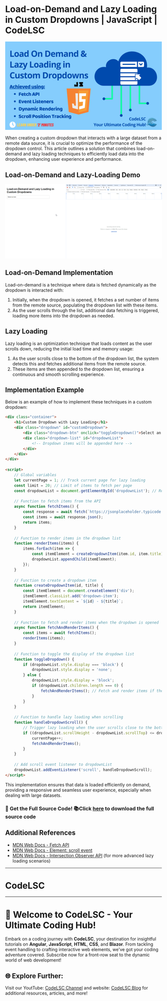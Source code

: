 # Load-on-Demand and Lazy Loading in Custom Dropdowns | JavaScript | CodeLSC

![Implementing Load-on-Demand and Lazy Loading in Custom Dropdowns | JavaScript | CodeLSC](https://raw.githubusercontent.com/Udhaya013/CodeLSC-Samples/main/Load-on-Demand-Lazy-Loading/LoadOnDemand%26LazyLoading.png)

When creating a custom dropdown that interacts with a large dataset from a remote data source, it is crucial to optimize the performance of the dropdown control. This article outlines a solution that combines load-on-demand and lazy loading techniques to efficiently load data into the dropdown, enhancing user experience and performance.

## Load-on-Demand and Lazy-Loading Demo

![Load-on-Demand and Lazy-Loading Demo](https://raw.githubusercontent.com/Udhaya013/CodeLSC-Samples/main/Load-on-Demand-Lazy-Loading/Load-on-Demand-and-Lazy-Loading-in-Custom-Dropdowns.gif)

## Load-on-Demand Implementation

Load-on-demand is a technique where data is fetched dynamically as the dropdown is interacted with:

1. Initially, when the dropdown is opened, it fetches a set number of items from the remote source, populating the dropdown list with these items.
2. As the user scrolls through the list, additional data fetching is triggered, loading more items into the dropdown as needed.

## Lazy Loading

Lazy loading is an optimization technique that loads content as the user scrolls down, reducing the initial load time and memory usage:

1. As the user scrolls close to the bottom of the dropdown list, the system detects this and fetches additional items from the remote source.
2. These items are then appended to the dropdown list, ensuring a continuous and smooth scrolling experience.

## Implementation Example

Below is an example of how to implement these techniques in a custom dropdown:

```html
<div class="container">
    <h1>Custom Dropdown with Lazy Loading</h1>
    <div class="dropdown" id="customDropdown">
        <div class="dropdown-btn" onclick="toggleDropdown()">Select an item</div>
        <div class="dropdown-list" id="dropdownList">
            <!-- Dropdown items will be appended here -->
        </div>
    </div>
</div>

<script>
    // Global variables
    let currentPage = 1; // Track current page for lazy loading
    const limit = 20; // Limit of items to fetch per page
    const dropdownList = document.getElementById('dropdownList'); // Reference to the dropdown list

    // Function to fetch items from the API
    async function fetchItems() {
        const response = await fetch(`https://jsonplaceholder.typicode.com/photos?_page=${currentPage}&_limit=${limit}`);
        const items = await response.json();
        return items;
    }

    // Function to render items in the dropdown list
    function renderItems(items) {
        items.forEach(item => {
            const itemElement = createDropdownItem(item.id, item.title);
            dropdownList.appendChild(itemElement);
        });
    }

    // Function to create a dropdown item
    function createDropdownItem(id, title) {
        const itemElement = document.createElement('div');
        itemElement.classList.add('dropdown-item');
        itemElement.textContent = `${id} - ${title}`;
        return itemElement;
    }

    // Function to fetch and render items when the dropdown is opened
    async function fetchAndRenderItems() {
        const items = await fetchItems();
        renderItems(items);
    }

    // Function to toggle the display of the dropdown list
    function toggleDropdown() {
        if (dropdownList.style.display === 'block') {
            dropdownList.style.display = 'none';
        } else {
            dropdownList.style.display = 'block';
            if (dropdownList.children.length === 0) {
                fetchAndRenderItems(); // Fetch and render items if the dropdown list is empty
            }
        }
    }

    // Function to handle lazy loading when scrolling
    function handleDropdownScroll() {
        // Trigger lazy loading when the user scrolls close to the bottom of the dropdown list
        if ((dropdownList.scrollHeight - dropdownList.scrollTop) <= dropdownList.clientHeight) {
            currentPage++;
            fetchAndRenderItems();
        }
    }

    // Add scroll event listener to dropdownList
    dropdownList.addEventListener('scroll', handleDropdownScroll);
</script>
```

This implementation ensures that data is loaded efficiently on demand, providing a responsive and seamless user experience, especially when dealing with large datasets.

### 📂 **Get the Full Source Code!** 📚Click [here](https://github.com/Udhaya013/CodeLSC-Samples/tree/main/Load-on-Demand-Lazy-Loading) to **download the full source code**

## Additional References

- [MDN Web Docs - Fetch API](https://developer.mozilla.org/en-US/docs/Web/API/Fetch_API)
- [MDN Web Docs - Element: scroll event](https://developer.mozilla.org/en-US/docs/Web/API/Element/scroll_event)
- [MDN Web Docs - Intersection Observer API](https://developer.mozilla.org/en-US/docs/Web/API/Intersection_Observer_API) (for more advanced lazy loading scenarios)

---

# CodeLSC

---

# 🚀 **Welcome to CodeLSC - Your Ultimate Coding Hub!**

Embark on a coding journey with **CodeLSC**, your destination for insightful tutorials on **Angular**, **JavaScript**, **HTML**, **CSS**, and **Blazor**. From tackling event handling to crafting interactive web elements, we've got your coding adventure covered. Subscribe now for a front-row seat to the dynamic world of web development!

## 🌐 **Explore Further:**
Visit our YoutTube: [CodeLSC Channel](https://youtu.be/J-xoIL2J7p0?si=UQQ_PrSRM6bMFzpb) and website: [CodeLSC Blog](https://codelsc.blogspot.com/) for additional resources, articles, and more!

